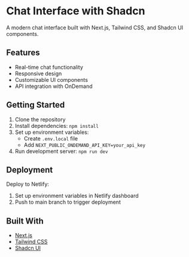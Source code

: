 # Chat Interface with Shadcn

A modern chat interface built with Next.js, Tailwind CSS, and Shadcn UI components.

## Features
- Real-time chat functionality
- Responsive design
- Customizable UI components
- API integration with OnDemand

## Getting Started

1. Clone the repository
2. Install dependencies: `npm install`
3. Set up environment variables:
   - Create `.env.local` file
   - Add `NEXT_PUBLIC_ONDEMAND_API_KEY=your_api_key`
4. Run development server: `npm run dev`

## Deployment

Deploy to Netlify:
1. Set up environment variables in Netlify dashboard
2. Push to main branch to trigger deployment

## Built With
- [Next.js](https://nextjs.org/)
- [Tailwind CSS](https://tailwindcss.com/)
- [Shadcn UI](https://ui.shadcn.com/)